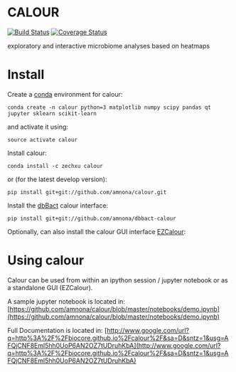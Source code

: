 CALOUR
======

[![Build Status](https://travis-ci.org/amnona/calour.png?branch=master)](https://travis-ci.org/amnona/calour)
[![Coverage Status](https://coveralls.io/repos/github/amnona/calour/badge.svg?branch=master)](https://coveralls.io/github/amnona/calour?branch=master)

exploratory and interactive microbiome analyses based on heatmaps

Install
=======
Create a [conda](http://conda.pydata.org/docs/install/quick.html) environment for calour:
```
conda create -n calour python=3 matplotlib numpy scipy pandas qt jupyter sklearn scikit-learn
```

and activate it using:
```
source activate calour
```

Install calour:
```
conda install -c zechxu calour
```

or (for the latest develop version):
```
pip install git+git://github.com/amnona/calour.git
```

Install the [dbBact](http://www.dbbact.org) calour interface:
```
pip install git+git://github.com/amnona/dbbact-calour
```

Optionally, can also install the calour GUI interface [EZCalour](https://github.com/amnona/EZCalour):

Using calour
============
Calour can be used from within an ipython session / jupyter notebook or as a standalone GUI (EZCalour).

A sample jupyter notebook is located in:
[https://github.com/amnona/calour/blob/master/notebooks/demo.ipynb](https://github.com/amnona/calour/blob/master/notebooks/demo.ipynb)

Full Documentation is located in:
[http://www.google.com/url?q=http%3A%2F%2Fbiocore.github.io%2Fcalour%2F&sa=D&sntz=1&usg=AFQjCNF8Eml5hh0UoP6AN2OZ7tUDruhKbA](http://www.google.com/url?q=http%3A%2F%2Fbiocore.github.io%2Fcalour%2F&sa=D&sntz=1&usg=AFQjCNF8Eml5hh0UoP6AN2OZ7tUDruhKbA)
